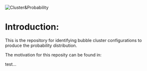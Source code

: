![Cluster&Probability](https://raw.githubusercontent.com/chinchangkuo/RICNN_Cluster_classification/master/New_1.png)
# Introduction:
This is the repository for identifying bubble cluster configurations to produce the probability distribution.

The motivation for this reposity can be found in:

test...
